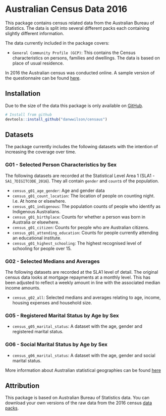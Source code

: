 # Australian Census Data 2016

This package contains census related data from the Australian Bureau of Statistics. The data is split into several different packs each containing slightly different information.

The data currently included in the package covers:
* `General Community Profile (GCP)`: This contains the Census characteristics on persons, families and dwellings. The data is based on place of usual residence.

In 2016 the Australian census was conducted online. A sample version of the questionnaire can be found [here](http://www.abs.gov.au/ausstats/abs@.nsf/Lookup/2901.0Main%20Features802016/$FILE/2016%20Census%20Sample%20Household%20Form.pdf).

## Installation

Due to the size of the data this package is only available on [GitHub](www.github.com/danwwilson/censaus).

```R
# Install from github
devtools::install_github("danwwilson/censaus")
```
## Datasets
The package currently includes the following datasets with the intention of increasing the coverage over time.

### G01 - Selected Person Characteristics by Sex
The following datasets are recorded at the Statistical Level Area 1 (SLA1 - `SA1_7DIGITCODE_2016`). They all contain `gender` and `count`s of the population.

* `census_g01_age_gender`: Age and gender data
* `census_g01_count_location`: The location of people on counting night. I.e. At home or elsewhere.
* `census_g01_indigenous`: The population counts of people who identify as Indigenous Australians.
* `census_g01_birthplace`: Counts for whether a person was born in Australia or elsewhere.
* `census_g01_citizen`: Counts for people who are Australian citizens.
* `census_g01_attending_education`: Counts for people currently attending an educational institute.
* `census_g01_highest_schooling`: The highest recognised level of schooling for people over 15.

### G02 - Selected Medians and Averages
The following datasets are recorded at the SLA1 level of detail. The original census data looks at mortgage repayments at a monthly level. This has been adjusted to reflect a weekly amount in line with the associated median income amounts.

* `census_g02_all`: Selected medians and averages relating to age, income, housing expenses and household size.

### G05 - Registered Marital Status by Age by Sex
* `census_g05_marital_status`: A dataset with the age, gender and registered marital status.

### G06 - Social Marital Status by Age by Sex
* `census_g06_marital_status`: A dataset with the age, gender and social marital status.

More information about Australian statistical geographies can be found [here](http://www.abs.gov.au/websitedbs/D3310114.nsf/home/Australian+Statistical+Geography+Standard+(ASGS))

## Attribution
This package is based on Australian Bureau of Statistics data. You can download your own versions of the raw data from the 2016 census [data packs](http://www.abs.gov.au/websitedbs/D3310114.nsf/Home/2016%20DataPacks).
